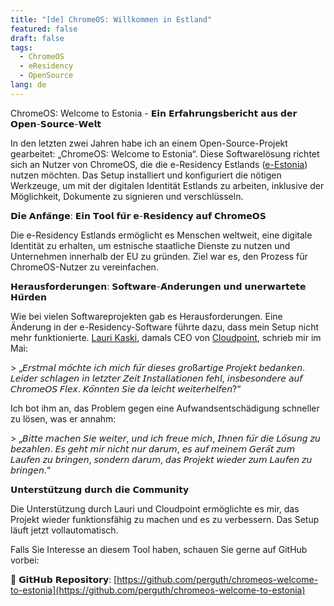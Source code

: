 ```yaml
---
title: "[de] ChromeOS: Willkommen in Estland"
featured: false
draft: false
tags:
  - ChromeOS
  - eResidency
  - OpenSource
lang: de
---
```

ChromeOS: Welcome to Estonia - 𝗘𝗶𝗻 𝗘𝗿𝗳𝗮𝗵𝗿𝘂𝗻𝗴𝘀𝗯𝗲𝗿𝗶𝗰𝗵𝘁 𝗮𝘂𝘀 𝗱𝗲𝗿 𝗢𝗽𝗲𝗻-𝗦𝗼𝘂𝗿𝗰𝗲-𝗪𝗲𝗹𝘁  
  
In den letzten zwei Jahren habe ich an einem Open-Source-Projekt gearbeitet: „ChromeOS: Welcome to Estonia“. Diese Softwarelösung richtet sich an Nutzer von ChromeOS, die die e-Residency Estlands ([e-Estonia](https://www.linkedin.com/company/e-estonia/)) nutzen möchten. Das Setup installiert und konfiguriert die nötigen Werkzeuge, um mit der digitalen Identität Estlands zu arbeiten, inklusive der Möglichkeit, Dokumente zu signieren und verschlüsseln.  
  
𝗗𝗶𝗲 𝗔𝗻𝗳𝗮̈𝗻𝗴𝗲: 𝗘𝗶𝗻 𝗧𝗼𝗼𝗹 𝗳𝘂̈𝗿 𝗲-𝗥𝗲𝘀𝗶𝗱𝗲𝗻𝗰𝘆 𝗮𝘂𝗳 𝗖𝗵𝗿𝗼𝗺𝗲𝗢𝗦  
  
Die e-Residency Estlands ermöglicht es Menschen weltweit, eine digitale Identität zu erhalten, um estnische staatliche Dienste zu nutzen und Unternehmen innerhalb der EU zu gründen. Ziel war es, den Prozess für ChromeOS-Nutzer zu vereinfachen.  
  
𝗛𝗲𝗿𝗮𝘂𝘀𝗳𝗼𝗿𝗱𝗲𝗿𝘂𝗻𝗴𝗲𝗻: 𝗦𝗼𝗳𝘁𝘄𝗮𝗿𝗲-𝗔̈𝗻𝗱𝗲𝗿𝘂𝗻𝗴𝗲𝗻 𝘂𝗻𝗱 𝘂𝗻𝗲𝗿𝘄𝗮𝗿𝘁𝗲𝘁𝗲 𝗛𝘂̈𝗿𝗱𝗲𝗻  
  
Wie bei vielen Softwareprojekten gab es Herausforderungen. Eine Änderung in der e-Residency-Software führte dazu, dass mein Setup nicht mehr funktionierte. [Lauri Kaski](https://www.linkedin.com/in/laurikaski/), damals CEO von [Cloudpoint](https://www.linkedin.com/company/cloudpoint-oy/), schrieb mir im Mai:  
  
\> „𝘌𝘳𝘴𝘵𝘮𝘢𝘭 𝘮𝘰̈𝘤𝘩𝘵𝘦 𝘪𝘤𝘩 𝘮𝘪𝘤𝘩 𝘧𝘶̈𝘳 𝘥𝘪𝘦𝘴𝘦𝘴 𝘨𝘳𝘰ß𝘢𝘳𝘵𝘪𝘨𝘦 𝘗𝘳𝘰𝘫𝘦𝘬𝘵 𝘣𝘦𝘥𝘢𝘯𝘬𝘦𝘯. 𝘓𝘦𝘪𝘥𝘦𝘳 𝘴𝘤𝘩𝘭𝘢𝘨𝘦𝘯 𝘪𝘯 𝘭𝘦𝘵𝘻𝘵𝘦𝘳 𝘡𝘦𝘪𝘵 𝘐𝘯𝘴𝘵𝘢𝘭𝘭𝘢𝘵𝘪𝘰𝘯𝘦𝘯 𝘧𝘦𝘩𝘭, 𝘪𝘯𝘴𝘣𝘦𝘴𝘰𝘯𝘥𝘦𝘳𝘦 𝘢𝘶𝘧 𝘊𝘩𝘳𝘰𝘮𝘦𝘖𝘚 𝘍𝘭𝘦𝘹. 𝘒𝘰̈𝘯𝘯𝘵𝘦𝘯 𝘚𝘪𝘦 𝘥𝘢 𝘭𝘦𝘪𝘤𝘩𝘵 𝘸𝘦𝘪𝘵𝘦𝘳𝘩𝘦𝘭𝘧𝘦𝘯?“  
  
Ich bot ihm an, das Problem gegen eine Aufwandsentschädigung schneller zu lösen, was er annahm:  
  
\> „𝘉𝘪𝘵𝘵𝘦 𝘮𝘢𝘤𝘩𝘦𝘯 𝘚𝘪𝘦 𝘸𝘦𝘪𝘵𝘦𝘳, 𝘶𝘯𝘥 𝘪𝘤𝘩 𝘧𝘳𝘦𝘶𝘦 𝘮𝘪𝘤𝘩, 𝘐𝘩𝘯𝘦𝘯 𝘧𝘶̈𝘳 𝘥𝘪𝘦 𝘓𝘰̈𝘴𝘶𝘯𝘨 𝘻𝘶 𝘣𝘦𝘻𝘢𝘩𝘭𝘦𝘯. 𝘌𝘴 𝘨𝘦𝘩𝘵 𝘮𝘪𝘳 𝘯𝘪𝘤𝘩𝘵 𝘯𝘶𝘳 𝘥𝘢𝘳𝘶𝘮, 𝘦𝘴 𝘢𝘶𝘧 𝘮𝘦𝘪𝘯𝘦𝘮 𝘎𝘦𝘳𝘢̈𝘵 𝘻𝘶𝘮 𝘓𝘢𝘶𝘧𝘦𝘯 𝘻𝘶 𝘣𝘳𝘪𝘯𝘨𝘦𝘯, 𝘴𝘰𝘯𝘥𝘦𝘳𝘯 𝘥𝘢𝘳𝘶𝘮, 𝘥𝘢𝘴 𝘗𝘳𝘰𝘫𝘦𝘬𝘵 𝘸𝘪𝘦𝘥𝘦𝘳 𝘻𝘶𝘮 𝘓𝘢𝘶𝘧𝘦𝘯 𝘻𝘶 𝘣𝘳𝘪𝘯𝘨𝘦𝘯.“  
  
𝗨𝗻𝘁𝗲𝗿𝘀𝘁𝘂̈𝘁𝘇𝘂𝗻𝗴 𝗱𝘂𝗿𝗰𝗵 𝗱𝗶𝗲 𝗖𝗼𝗺𝗺𝘂𝗻𝗶𝘁𝘆  
  
Die Unterstützung durch Lauri und Cloudpoint ermöglichte es mir, das Projekt wieder funktionsfähig zu machen und es zu verbessern. Das Setup läuft jetzt vollautomatisch.  
  
Falls Sie Interesse an diesem Tool haben, schauen Sie gerne auf GitHub vorbei:  
  
🔗 𝗚𝗶𝘁𝗛𝘂𝗯 𝗥𝗲𝗽𝗼𝘀𝗶𝘁𝗼𝗿𝘆: [https://github.com/perguth/chromeos-welcome-to-estonia](https://github.com/perguth/chromeos-welcome-to-estonia)